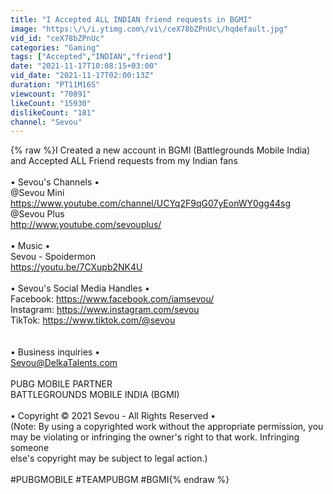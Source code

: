 ```yaml
---
title: "I Accepted ALL INDIAN friend requests in BGMI"
image: "https:\/\/i.ytimg.com\/vi\/ceX78bZPnUc\/hqdefault.jpg"
vid_id: "ceX78bZPnUc"
categories: "Gaming"
tags: ["Accepted","INDIAN","friend"]
date: "2021-11-17T10:08:15+03:00"
vid_date: "2021-11-17T02:00:13Z"
duration: "PT11M16S"
viewcount: "70891"
likeCount: "15930"
dislikeCount: "181"
channel: "Sevou"
---
```

{% raw %}I Created a new account in BGMI (Battlegrounds Mobile India) and Accepted ALL Friend requests from my Indian fans<br /><br />• Sevou's Channels •  <br />  @Sevou Mini  <br /><a rel="nofollow" target="blank" href="https://www.youtube.com/channel/UCYq2F9qG07yEonWY0gg44sg">https://www.youtube.com/channel/UCYq2F9qG07yEonWY0gg44sg</a><br /> @Sevou Plus  <br />  <a rel="nofollow" target="blank" href="http://www.youtube.com/sevouplus/">http://www.youtube.com/sevouplus/</a><br /><br />• Music •<br />Sevou - Spoidermon<br /><a rel="nofollow" target="blank" href="https://youtu.be/7CXupb2NK4U">https://youtu.be/7CXupb2NK4U</a><br /><br />• Sevou's Social Media Handles •<br />Facebook: <a rel="nofollow" target="blank" href="https://www.facebook.com/iamsevou/">https://www.facebook.com/iamsevou/</a><br />Instagram: <a rel="nofollow" target="blank" href="https://www.instagram.com/sevou">https://www.instagram.com/sevou</a><br />TikTok: <a rel="nofollow" target="blank" href="https://www.tiktok.com/@sevou">https://www.tiktok.com/@sevou</a><br /><br /><br />• Business inquiries • <br />Sevou@DelkaTalents.com<br /><br />PUBG MOBILE PARTNER<br />BATTLEGROUNDS MOBILE INDIA (BGMI)<br /><br />• Copyright © 2021 Sevou - All Rights Reserved •<br />(Note: By using a copyrighted work without the appropriate permission, you<br />may be violating or infringing the owner's right to that work. Infringing someone<br />else's copyright may be subject to legal action.)<br /><br />#PUBGMOBILE #TEAMPUBGM #BGMI{% endraw %}
